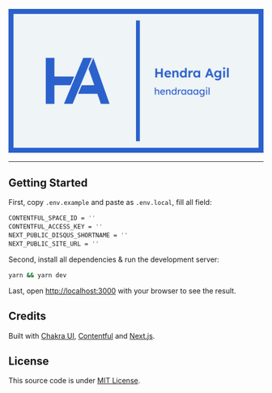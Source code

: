 ![Hendra Agil](public/og-image.png)

---

## Getting Started

First, copy `.env.example` and paste as `.env.local`, fill all field:

```bash
CONTENTFUL_SPACE_ID = ''
CONTENTFUL_ACCESS_KEY = ''
NEXT_PUBLIC_DISQUS_SHORTNAME = ''
NEXT_PUBLIC_SITE_URL = ''
```

Second, install all dependencies & run the development server:

```bash
yarn && yarn dev
```

Last, open [http://localhost:3000](http://localhost:3000) with your browser to see the result.

## Credits

Built with [Chakra UI](https://chakra-ui.com), [Contentful](https://contentful.com) and [Next.js](https://nextjs.org).

## License

This source code is under [MIT License](LICENSE).
